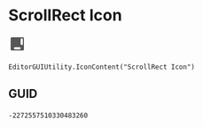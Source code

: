 # ScrollRect Icon
![](/img/ScrollRect%20Icon.png)

``` CSharp
EditorGUIUtility.IconContent("ScrollRect Icon")
```
## GUID
```
-2272557510330483260
```
